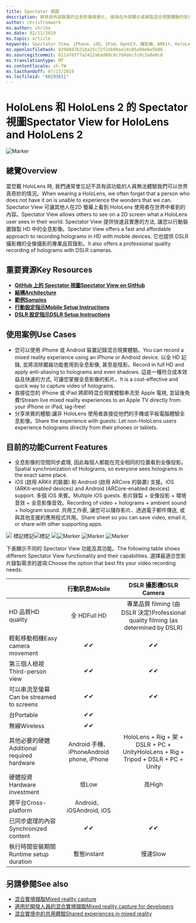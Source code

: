```yaml
---
title: Spectator 視圖
description: 將來自外部裝置的全息影像視覺化, 做為在外部顯示或錄製混合現實體驗的影片時, 展現混合現實體驗的方法。
author: chrisfromwork
ms.author: chriba
ms.date: 02/11/2019
ms.topic: article
keywords: Spectator View、iPhone、iOS、iPad、OpenCV、攝影機、ARKit、HoloLens、Mixed Reality、MixedRealityToolkit、示範、記錄
ms.openlocfilehash: 02088d7b218a25c72f2eb98ae24c85a90e6e5b86
ms.sourcegitcommit: 611af6ff7a2412abad80c0c7d4decfc0c3a0e8c8
ms.translationtype: MT
ms.contentlocale: zh-TW
ms.lasthandoff: 07/17/2019
ms.locfileid: "68293611"
---
```

# <a name="spectator-view-for-hololens-and-hololens-2"></a><span data-ttu-id="0b1b2-104">HoloLens 和 HoloLens 2 的 Spectator 視圖</span><span class="sxs-lookup"><span data-stu-id="0b1b2-104">Spectator View for HoloLens and HoloLens 2</span></span>

![Marker](images/SpecViewPhoneHero.jpg)

## <a name="overview"></a><span data-ttu-id="0b1b2-106">總覽</span><span class="sxs-lookup"><span data-stu-id="0b1b2-106">Overview</span></span>

<span data-ttu-id="0b1b2-107">當您戴 HoloLens 時, 我們通常會忘記不具有該功能的人員無法體驗我們可以世界真奇妙的情況。</span><span class="sxs-lookup"><span data-stu-id="0b1b2-107">When wearing a HoloLens, we often forget that a person who does not have it on is unable to experience the wonders that we can.</span></span> <span data-ttu-id="0b1b2-108">Spectator View 可讓其他人在2D 螢幕上看到 HoloLens 使用者在世界中看到的內容。</span><span class="sxs-lookup"><span data-stu-id="0b1b2-108">Spectator View allows others to see on a 2D screen what a HoloLens user sees in their world.</span></span>
<span data-ttu-id="0b1b2-109">Spectator View 提供快速且實惠的方法, 讓您以行動裝置錄製 HD 中的全息影像。</span><span class="sxs-lookup"><span data-stu-id="0b1b2-109">Spectator View offers a fast and affordable approach to recording holograms in HD with mobile devices.</span></span> <span data-ttu-id="0b1b2-110">它也提供 DSLR 攝影機的全像攝影的專業品質錄影。</span><span class="sxs-lookup"><span data-stu-id="0b1b2-110">It also offers a professional quality recording of holograms with DSLR cameras.</span></span>

## <a name="key-resources"></a><span data-ttu-id="0b1b2-111">重要資源</span><span class="sxs-lookup"><span data-stu-id="0b1b2-111">Key Resources</span></span>

* [<span data-ttu-id="0b1b2-112">**GitHub 上的 Spectator 視圖**</span><span class="sxs-lookup"><span data-stu-id="0b1b2-112">**Spectator View on GitHub**</span></span>](https://github.com/microsoft/MixedReality-SpectatorView)
* [<span data-ttu-id="0b1b2-113">**結構**</span><span class="sxs-lookup"><span data-stu-id="0b1b2-113">**Architecture**</span></span>](https://github.com/microsoft/MixedReality-SpectatorView/blob/master/doc/SpectatorView.Architecture.md)
* [<span data-ttu-id="0b1b2-114">**範例**</span><span class="sxs-lookup"><span data-stu-id="0b1b2-114">**Samples**</span></span>](https://github.com/microsoft/MixedReality-SpectatorView/tree/master/samples)
* [<span data-ttu-id="0b1b2-115">**行動設定指示**</span><span class="sxs-lookup"><span data-stu-id="0b1b2-115">**Mobile Setup Instructions**</span></span>](https://github.com/microsoft/MixedReality-SpectatorView/blob/master/doc/SpectatorView.Setup.md)
* [<span data-ttu-id="0b1b2-116">**DSLR 設定指示**</span><span class="sxs-lookup"><span data-stu-id="0b1b2-116">**DSLR Setup Instructions**</span></span>](https://github.com/microsoft/MixedReality-SpectatorView/blob/master/doc/SpectatorView.Setup.DSLR.md)

## <a name="use-cases"></a><span data-ttu-id="0b1b2-117">使用案例</span><span class="sxs-lookup"><span data-stu-id="0b1b2-117">Use Cases</span></span>
* <span data-ttu-id="0b1b2-118">您可以使用 iPhone 或 Android 裝置記錄混合現實體驗。</span><span class="sxs-lookup"><span data-stu-id="0b1b2-118">You can record a mixed reality experience using an iPhone or Android device.</span></span> <span data-ttu-id="0b1b2-119">以全 HD 記錄, 並將消除鋸齒功能套用到全息影像, 甚至是陰影。</span><span class="sxs-lookup"><span data-stu-id="0b1b2-119">Record in full HD and apply anti-aliasing to holograms and even shadows.</span></span> <span data-ttu-id="0b1b2-120">這是一種符合成本效益且快速的方式, 可讓您掌握全息影像的影片。</span><span class="sxs-lookup"><span data-stu-id="0b1b2-120">It is a cost-effective and quick way to capture video of holograms.</span></span>
* <span data-ttu-id="0b1b2-121">直接從您的 iPhone 或 iPad 將即時混合現實體驗串流至 Apple 電視, 並延後免費!</span><span class="sxs-lookup"><span data-stu-id="0b1b2-121">Stream live mixed reality experiences to an Apple TV directly from your iPhone or iPad, lag-free!</span></span>
* <span data-ttu-id="0b1b2-122">分享來賓的體驗:讓非 HoloLens 使用者直接從他們的手機或平板電腦體驗全息影像。</span><span class="sxs-lookup"><span data-stu-id="0b1b2-122">Share the experience with guests: Let non-HoloLens users experience holograms directly from their phones or tablets.</span></span>

## <a name="current-features"></a><span data-ttu-id="0b1b2-123">目前的功能</span><span class="sxs-lookup"><span data-stu-id="0b1b2-123">Current Features</span></span>

* <span data-ttu-id="0b1b2-124">全息影像的空間同步處理, 因此每個人都能在完全相同的位置看到全像投影。</span><span class="sxs-lookup"><span data-stu-id="0b1b2-124">Spatial synchronization of Holograms, so everyone sees holograms in the exact same place.</span></span>
* <span data-ttu-id="0b1b2-125">iOS (啟用 ARKit 的裝置) 和 Android (啟用 ARCore 的裝置) 支援。</span><span class="sxs-lookup"><span data-stu-id="0b1b2-125">iOS (ARKit-enabled devices) and Android (ARCore-enabled devices) support.</span></span>
<span data-ttu-id="0b1b2-126">多個 iOS 來賓。</span><span class="sxs-lookup"><span data-stu-id="0b1b2-126">Multiple iOS guests.</span></span>
<span data-ttu-id="0b1b2-127">影片錄製 + 全像投影 + 環境音效 + 全息影像音效。</span><span class="sxs-lookup"><span data-stu-id="0b1b2-127">Recording of video + holograms + ambient sound + hologram sound.</span></span>
<span data-ttu-id="0b1b2-128">共用工作表, 讓您可以儲存影片、透過電子郵件傳送, 或與其他支援的應用程式共用。</span><span class="sxs-lookup"><span data-stu-id="0b1b2-128">Share sheet so you can save video, email it, or share with other supporting apps.</span></span>

<span data-ttu-id="0b1b2-129">![](images/SpecViewPhoneDemo.jpg)
標記標記![標記](images/hololensspectatorview-500px.jpg) ![](images/spectatorview-300px.png)</span><span class="sxs-lookup"><span data-stu-id="0b1b2-129">![Marker](images/SpecViewPhoneDemo.jpg)
![Marker](images/hololensspectatorview-500px.jpg) ![Marker](images/spectatorview-300px.png)</span></span>

<span data-ttu-id="0b1b2-130">下表顯示不同的 Spectator View 功能及其功能。</span><span class="sxs-lookup"><span data-stu-id="0b1b2-130">The following table shows different Spectator View functionality and their capabilities.</span></span> <span data-ttu-id="0b1b2-131">選擇最適合您影片錄製需求的選項:</span><span class="sxs-lookup"><span data-stu-id="0b1b2-131">Choose the option that best fits your video recording needs:</span></span>

|                                      | <span data-ttu-id="0b1b2-132">行動訊息</span><span class="sxs-lookup"><span data-stu-id="0b1b2-132">Mobile</span></span>                  |                    <span data-ttu-id="0b1b2-133">DSLR 攝影機</span><span class="sxs-lookup"><span data-stu-id="0b1b2-133">DSLR Camera</span></span>              |
|--------------------------------------|:-----------------------:|:-------------------------------------------:|
| <span data-ttu-id="0b1b2-134">HD 品質</span><span class="sxs-lookup"><span data-stu-id="0b1b2-134">HD quality</span></span>                           |         <span data-ttu-id="0b1b2-135">全 HD</span><span class="sxs-lookup"><span data-stu-id="0b1b2-135">Full HD</span></span>         |        <span data-ttu-id="0b1b2-136">專業品質 filming (由 DSLR 決定)</span><span class="sxs-lookup"><span data-stu-id="0b1b2-136">Professional quality filming (as determined by DSLR)</span></span>      |
| <span data-ttu-id="0b1b2-137">輕鬆移動相機</span><span class="sxs-lookup"><span data-stu-id="0b1b2-137">Easy camera movement</span></span>                 |            <span data-ttu-id="0b1b2-138">✔</span><span class="sxs-lookup"><span data-stu-id="0b1b2-138">✔</span></span>            |                      <span data-ttu-id="0b1b2-139">✔</span><span class="sxs-lookup"><span data-stu-id="0b1b2-139">✔</span></span>                      |
| <span data-ttu-id="0b1b2-140">第三個人檢視</span><span class="sxs-lookup"><span data-stu-id="0b1b2-140">Third-person view</span></span>                    |            <span data-ttu-id="0b1b2-141">✔</span><span class="sxs-lookup"><span data-stu-id="0b1b2-141">✔</span></span>            |                      <span data-ttu-id="0b1b2-142">✔</span><span class="sxs-lookup"><span data-stu-id="0b1b2-142">✔</span></span>                      |
| <span data-ttu-id="0b1b2-143">可以串流至螢幕</span><span class="sxs-lookup"><span data-stu-id="0b1b2-143">Can be streamed to screens</span></span>           |            <span data-ttu-id="0b1b2-144">✔</span><span class="sxs-lookup"><span data-stu-id="0b1b2-144">✔</span></span>            |                      <span data-ttu-id="0b1b2-145">✔</span><span class="sxs-lookup"><span data-stu-id="0b1b2-145">✔</span></span>                      |
| <span data-ttu-id="0b1b2-146">台</span><span class="sxs-lookup"><span data-stu-id="0b1b2-146">Portable</span></span>                             |            <span data-ttu-id="0b1b2-147">✔</span><span class="sxs-lookup"><span data-stu-id="0b1b2-147">✔</span></span>            |                                             |
| <span data-ttu-id="0b1b2-148">無線</span><span class="sxs-lookup"><span data-stu-id="0b1b2-148">Wireless</span></span>                             |            <span data-ttu-id="0b1b2-149">✔</span><span class="sxs-lookup"><span data-stu-id="0b1b2-149">✔</span></span>            |                                             |
| <span data-ttu-id="0b1b2-150">其他必要的硬體</span><span class="sxs-lookup"><span data-stu-id="0b1b2-150">Additional required hardware</span></span>         |     <span data-ttu-id="0b1b2-151">Android 手機、iPhone</span><span class="sxs-lookup"><span data-stu-id="0b1b2-151">Android phone, iPhone</span></span>    | <span data-ttu-id="0b1b2-152">HoloLens + Rig + 架 + DSLR + PC + Unity</span><span class="sxs-lookup"><span data-stu-id="0b1b2-152">HoloLens + Rig + Tripod + DSLR + PC + Unity</span></span> |
| <span data-ttu-id="0b1b2-153">硬體投資</span><span class="sxs-lookup"><span data-stu-id="0b1b2-153">Hardware investment</span></span>                  |           <span data-ttu-id="0b1b2-154">低</span><span class="sxs-lookup"><span data-stu-id="0b1b2-154">Low</span></span>            |                     <span data-ttu-id="0b1b2-155">高</span><span class="sxs-lookup"><span data-stu-id="0b1b2-155">High</span></span>                    |
| <span data-ttu-id="0b1b2-156">跨平台</span><span class="sxs-lookup"><span data-stu-id="0b1b2-156">Cross-platform</span></span>                       |           <span data-ttu-id="0b1b2-157">Android、iOS</span><span class="sxs-lookup"><span data-stu-id="0b1b2-157">Android, iOS</span></span>   |                                             |
| <span data-ttu-id="0b1b2-158">已同步處理的內容</span><span class="sxs-lookup"><span data-stu-id="0b1b2-158">Synchronized content</span></span>                 |            <span data-ttu-id="0b1b2-159">✔</span><span class="sxs-lookup"><span data-stu-id="0b1b2-159">✔</span></span>            |                      <span data-ttu-id="0b1b2-160">✔</span><span class="sxs-lookup"><span data-stu-id="0b1b2-160">✔</span></span>                      |
| <span data-ttu-id="0b1b2-161">執行時間安裝期間</span><span class="sxs-lookup"><span data-stu-id="0b1b2-161">Runtime setup duration</span></span>               |         <span data-ttu-id="0b1b2-162">暫態</span><span class="sxs-lookup"><span data-stu-id="0b1b2-162">Instant</span></span>          |                     <span data-ttu-id="0b1b2-163">慢速</span><span class="sxs-lookup"><span data-stu-id="0b1b2-163">Slow</span></span>                    |
## <a name="see-also"></a><span data-ttu-id="0b1b2-164">另請參閱</span><span class="sxs-lookup"><span data-stu-id="0b1b2-164">See also</span></span>

* [<span data-ttu-id="0b1b2-165">混合實境擷取</span><span class="sxs-lookup"><span data-stu-id="0b1b2-165">Mixed reality capture</span></span>](mixed-reality-capture.md) 
* [<span data-ttu-id="0b1b2-166">適用於開發人員的混合實境擷取</span><span class="sxs-lookup"><span data-stu-id="0b1b2-166">Mixed reality capture for developers</span></span>](mixed-reality-capture-for-developers.md)
* [<span data-ttu-id="0b1b2-167">混合實境中的共用體驗</span><span class="sxs-lookup"><span data-stu-id="0b1b2-167">Shared experiences in mixed reality</span></span>](shared-experiences-in-mixed-reality.md)
